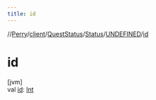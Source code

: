 ```yaml
---
title: id
---
```

//[Perry](../../../../../index.html)/[client](../../../index.html)/[QuestStatus](../../index.html)/[Status](../index.html)/[UNDEFINED](index.html)/[id](id.html)



# id



[jvm]\
val [id](id.html): [Int](https://kotlinlang.org/api/latest/jvm/stdlib/kotlin/-int/index.html)




